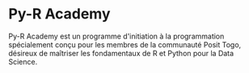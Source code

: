 # Py-R Academy
Py-R Academy est un programme d'initiation à la programmation spécialement conçu pour les membres de la communauté Posit Togo, désireux de maîtriser les fondamentaux de R et Python pour la Data Science.
